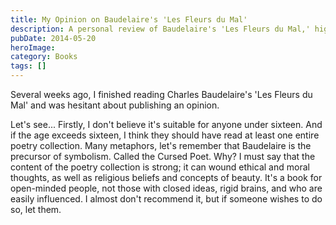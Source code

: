 ```yaml
---
title: My Opinion on Baudelaire's 'Les Fleurs du Mal'
description: A personal review of Baudelaire's 'Les Fleurs du Mal,' highlighting its complexity, strong content, and the need for an open mind to read it, warning about its impact on ethical, moral, and religious thoughts.
pubDate: 2014-05-20
heroImage: 
category: Books
tags: []
---
```

Several weeks ago, I finished reading Charles Baudelaire's 'Les Fleurs du Mal' and was hesitant about publishing an opinion.

Let's see... Firstly, I don't believe it's suitable for anyone under sixteen. And if the age exceeds sixteen, I think they should have read at least one entire poetry collection. Many metaphors, let's remember that Baudelaire is the precursor of symbolism. Called the Cursed Poet. Why? I must say that the content of the poetry collection is strong; it can wound ethical and moral thoughts, as well as religious beliefs and concepts of beauty. It's a book for open-minded people, not those with closed ideas, rigid brains, and who are easily influenced. I almost don't recommend it, but if someone wishes to do so, let them.
